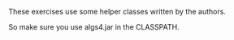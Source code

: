 These exercises use some helper classes written by the authors.

So make sure you use algs4.jar in the CLASSPATH.

